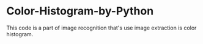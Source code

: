 # Color-Histogram-by-Python
This code is a part of image recognition that's use image extraction is color histogram.
